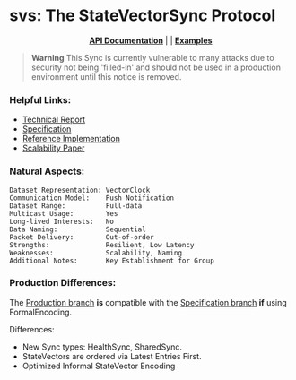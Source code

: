 # svs: The StateVectorSync Protocol

<div align="center">

[**API Documentation**](https://pkg.go.dev/github.com/justincpresley/ndn-sync/pkg/svs) | | [**Examples**](/examples/svs/README.md)

</div>

> **Warning**
> This Sync is currently vulnerable to many attacks due to security not being 'filled-in' and should not be used in a production environment until this notice is removed.


### Helpful Links:
* [Technical Report](https://named-data.net/wp-content/uploads/2021/07/ndn-0073-r2-SVS.pdf)
* [Specification](https://named-data.github.io/StateVectorSync/)
* [Reference Implementation](https://github.com/named-data/ndn-svs)
* [Scalability Paper](https://dl.acm.org/doi/pdf/10.1145/3517212.3559485)


### Natural Aspects:
```
Dataset Representation: VectorClock
Communication Model:    Push Notification
Dataset Range:          Full-data
Multicast Usage:        Yes
Long-lived Interests:   No
Data Naming:            Sequential
Packet Delivery:        Out-of-order
Strengths:              Resilient, Low Latency
Weaknesses:             Scalability, Naming
Additional Notes:       Key Establishment for Group
```


### Production Differences:
The [Production branch](https://github.com/justincpresley/ndn-sync/tree/production) **is** compatible with the [Specification branch](https://github.com/justincpresley/ndn-sync/tree/specification) **if** using FormalEncoding.

Differences:
* New Sync types: HealthSync, SharedSync.
* StateVectors are ordered via Latest Entries First.
* Optimized Informal StateVector Encoding
